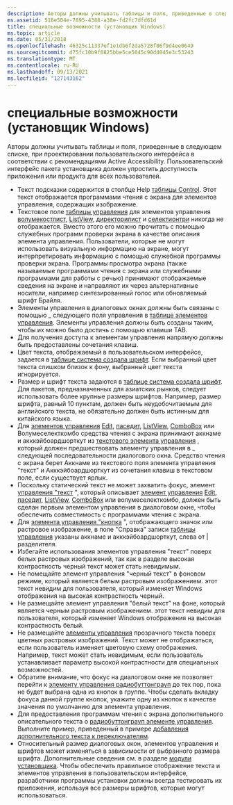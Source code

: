 ```yaml
---
description: Авторы должны учитывать таблицы и поля, приведенные в следующем списке, при проектировании пользовательского интерфейса в соответствии с рекомендациями Active Accessibility.
ms.assetid: 516e504e-7895-4388-a38e-fd2fc7dfd61d
title: специальные возможности (установщик Windows)
ms.topic: article
ms.date: 05/31/2018
ms.openlocfilehash: 46325c11337ef1e1db6f2da5728f06f9d4ee0649
ms.sourcegitcommit: d75fc10b9f0825bbe5ce5045c90d4045e3c53243
ms.translationtype: MT
ms.contentlocale: ru-RU
ms.lasthandoff: 09/13/2021
ms.locfileid: "127143162"
---
```

# <a name="accessibility-windows-installer"></a>специальные возможности (установщик Windows)

Авторы должны учитывать таблицы и поля, приведенные в следующем списке, при проектировании пользовательского интерфейса в соответствии с рекомендациями Active Accessibility. Пользовательский интерфейс пакета установщика должен упростить доступность приложения или продукта для всех пользователей.

-   Текст подсказки содержится в столбце Help [таблицы Control](control-table.md). Этот текст отображается программами чтения с экрана для элементов управления, содержащих изображение.
-   Текстовое поле [таблицы управления](control-table.md) для элементов управления [волумекостлист](volumecostlist-control.md), [ListView](listview-control.md), [директорилист](directorylist-control.md) и [селектионтри](selectiontree-control.md) никогда не отображается. Вместо этого его можно прочитать с помощью служебных программ проверки экрана в качестве описания элемента управления. Пользователи, которые не могут использовать визуальную информацию на экране, могут интерпретировать информацию с помощью служебной программы проверки экрана. Программы просмотра экрана (также называемые программами чтения с экрана или служебными программами для работы с речью) принимают отображаемые сведения на экране и направляют их через альтернативные носители, например синтезированный голос или обновляемый шрифт Брайля.
-   Элементы управления в диалоговых окнах должны быть связаны с помощью \_ следующего поля управления в [таблице элементов управления](control-table.md). Элементы управления должны быть созданы таким, чтобы их можно было достичь с помощью клавиши TAB.
-   Для получения доступа к элементам управления напрямую должны быть предоставлены сочетания клавиш.
-   Цвет текста, отображаемый в пользовательском интерфейсе, задается в [таблице система создала шрифт](textstyle-table.md). Если выбранный цвет текста слишком близок к фону, выбранный цвет текста игнорируется.
-   Размер и шрифт текста задаются в [таблице система создала шрифт](textstyle-table.md). Для пакетов, предназначенных для азиатских рынков, следует использовать более крупные размеры шрифтов. Например, размер шрифта, равный 10 пунктам, должен быть неудобочитаемым для английского текста, не обязательно должен быть истинным для китайского языка.
-   Для [элементов управления](volumeselectcombo-control.md) [Edit](edit-control.md), [паседит](pathedit-control.md), [ListView](listview-control.md), [ComboBox](combobox-control.md) или Волумеселекткомбо средства чтения с экрана принимают аккнаме и акккэйбоардшорткут из [текстового элемента управления](text-control.md) , который должен предшествовать элементу управления в \_ следующей последовательности диалогового окна. Средство чтения с экрана берет Аккнаме из текстового поля элемента управления "текст" и Акккэйбоардшорткут из сочетания клавиш в текстовом поле, если существует ярлык.
-   Поскольку статический текст не может захватить фокус, элемент [управления "текст](text-control.md) ", который описывает [элемент управления](volumeselectcombo-control.md) [Edit](edit-control.md), [паседит](pathedit-control.md), [ListView](listview-control.md), [ComboBox](combobox-control.md) или волумеселекткомбо, должен быть сделан первым элементом управления в диалоговом окне, чтобы обеспечить совместимость с программами чтения с экрана.
-   Для [элемента управления "кнопка](pushbutton-control.md) ", отображающего значок или растровое изображение, в поле "Справка" записи [таблицы управления](control-table.md) указаны аккнаме и акккэйбоардшорткут, слева от \| разделителя.
-   Избегайте использования элементов управления "текст" поверх белых растровых изображений, так как в разделе высокая контрастность черный текст может стать невидимым.
-   Не помещайте элемент управления "черный текст" в фоновом режиме, который является белым растровым изображением. этот текст невидим для пользователя, который изменяет Windows отображения на высокая контрастность черный.
-   Не размещайте элемент управления "белый текст" на фоне, который является черным растровым изображением. этот текст невидим для пользователя, который изменяет Windows отображения на высокая контрастность белый.
-   Не размещайте [элементы управления](text-control.md) прозрачного текста поверх цветных растровых изображений. Текст может не отображаться, если пользователь изменяет цветовую схему отображения. Например, текст может стать невидимым, если пользователь устанавливает параметр высокой контрастности для специальных возможностей.
-   Обратите внимание, что фокус на диалоговом окне не позволяет перейти к [элементу управления радиобуттонграуп](radiobuttongroup-control.md) до тех пор, пока не будет выбрана одна из кнопок в группе. Чтобы сделать вкладку фокуса данной группе кнопок, укажите одну из кнопок в качестве значения по умолчанию для элемента управления.
-   Для предоставления программам чтения с экрана дополнительного описательного текста о [радиобуттонграуп элементе управления](radiobuttongroup-control.md). Выполните пример, приведенный в примере [добавления дополнительного текста к переключателям](adding-extra-text-to-radio-buttons.md).
-   Относительный размер диалоговых окон, элементов управления и шрифтов может изменяться в зависимости от выбранного размера шрифта. Дополнительные сведения см. в разделе [модули установщика](installer-units.md). Чтобы обеспечить правильное отображение текста и элементов управления в пользовательском интерфейсе, разработчики программы установки должны всегда тестировать их приложения, используя все размеры шрифтов, которые могут использоваться.

 

 



